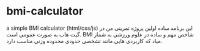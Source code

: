 # bmi-calculator
a simple BMI calculator (html/css/js)
این برنامه ساده اولین پروژه تمرینی من در گیت هاب به صورت عمومی است.
BMI شاخص مهم و ساده در علوم ورزشی به شمار میاد که کاربردی هایی مانند تشخصی حدودی محدوده وزنی مناسب دارد.
